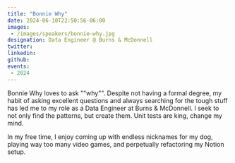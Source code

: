 ```yaml
---
title: "Bonnie Why"
date: 2024-06-10T22:50:56-06:00
images: 
 - /images/speakers/bonnie-why.jpg
designation: Data Engineer @ Burns & McDonnell
twitter: 
linkedin: 
github: 
events:
 - 2024
---
```


Bonnie Why loves to ask ""why"". Despite not having a formal degree, my habit of asking excellent questions and always searching for the tough stuff has led me to my role as a Data Engineer at Burns & McDonnell. I seek to not only find the patterns, but create them. Unit tests are king, change my mind.

In my free time, I enjoy coming up with endless nicknames for my dog, playing way too many video games, and perpetually refactoring my Notion setup.


